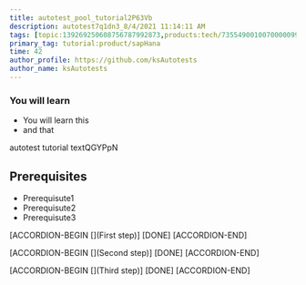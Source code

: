 ```yaml
---
title: autotest_pool_tutorial2P63Vb
description: autotest7q1dn3_8/4/2021 11:14:11 AM
tags: [topic:139269250608756787992873,products:tech/73554900100700000996,tutorial:experience/advanced]
primary_tag: tutorial:product/sapHana
time: 42
author_profile: https://github.com/ksAutotests
author_name: ksAutotests
---
```

### You will learn
- You will learn this
- and that

autotest tutorial textQGYPpN

## Prerequisites
- Prerequisute1
- Prerequisute2
- Prerequisute3

[ACCORDION-BEGIN [](First step)]
[DONE]
[ACCORDION-END]

[ACCORDION-BEGIN [](Second step)]
[DONE]
[ACCORDION-END]

[ACCORDION-BEGIN [](Third step)]
[DONE]
[ACCORDION-END]

